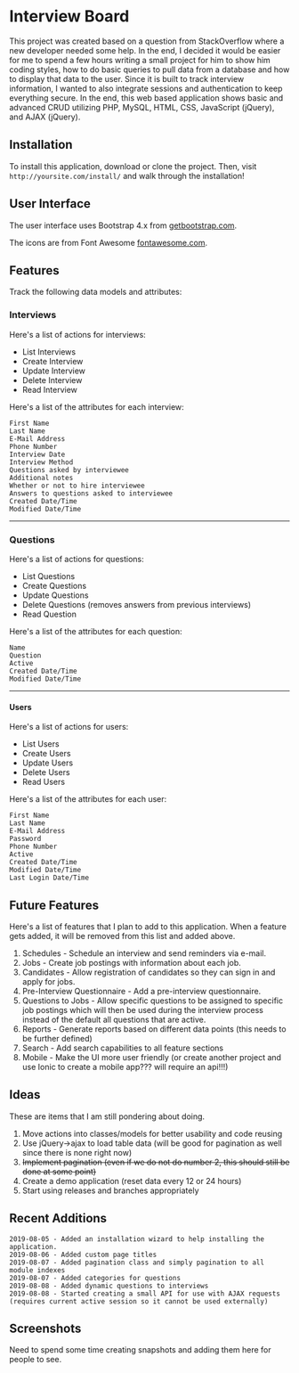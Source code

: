 # Interview Board

This project was created based on a question from StackOverflow where a new developer needed some help. In the end, I decided it would be easier for me to spend a few hours writing a small project for him to show him coding styles, how to do basic queries to pull data from a database and how to display that data to the user. Since it is built to track interview information, I wanted to also integrate sessions and authentication to keep everything secure. In the end, this web based application shows basic and advanced CRUD utilizing PHP, MySQL, HTML, CSS, JavaScript (jQuery), and AJAX (jQuery).

## Installation

To install this application, download or clone the project. Then, visit `http://yoursite.com/install/` and walk through the installation!

## User Interface

The user interface uses Bootstrap 4.x from [getbootstrap.com](https://getbootstrap.com/).

The icons are from Font Awesome [fontawesome.com](https://fontawesome.com).

## Features

Track the following data models and attributes:

### Interviews

Here's a list of actions for interviews:

 - List Interviews
 - Create Interview
 - Update Interview
 - Delete Interview
 - Read Interview

Here's a list of the attributes for each interview:

```
First Name
Last Name
E-Mail Address
Phone Number
Interview Date
Interview Method
Questions asked by interviewee
Additional notes
Whether or not to hire interviewee
Answers to questions asked to interviewee
Created Date/Time
Modified Date/Time
```

-----

### Questions

Here's a list of actions for questions:

 - List Questions
 - Create Questions
 - Update Questions
 - Delete Questions (removes answers from previous interviews)
 - Read Question

Here's a list of the attributes for each question:

```
Name
Question
Active
Created Date/Time
Modified Date/Time
```

-----

#### Users

Here's a list of actions for users:

 - List Users
 - Create Users
 - Update Users
 - Delete Users
 - Read Users

Here's a list of the attributes for each user:

```
First Name
Last Name
E-Mail Address
Password
Phone Number
Active
Created Date/Time
Modified Date/Time
Last Login Date/Time
```

## Future Features

Here's a list of features that I plan to add to this application. When a feature gets added, it will be removed from this list and added above.

1) Schedules - Schedule an interview and send reminders via e-mail.
2) Jobs - Create job postings with information about each job.
3) Candidates - Allow registration of candidates so they can sign in and apply for jobs.
4) Pre-Interview Questionnaire - Add a pre-interview questionnaire.
5) Questions to Jobs - Allow specific questions to be assigned to specific job postings which will then be used during the interview process instead of the default all questions that are active.
6) Reports - Generate reports based on different data points (this needs to be further defined)
7) Search - Add search capabilities to all feature sections
8) Mobile - Make the UI more user friendly (or create another project and use Ionic to create a mobile app??? will require an api!!!)

## Ideas

These are items that I am still pondering about doing.

1) Move actions into classes/models for better usability and code reusing
2) Use jQuery->ajax to load table data (will be good for pagination as well since there is none right now)
3) ~~Implement pagination (even if we do not do number 2, this should still be done at some point)~~
4) Create a demo application (reset data every 12 or 24 hours)
5) Start using releases and branches appropriately

## Recent Additions

```
2019-08-05 - Added an installation wizard to help installing the application.
2019-08-06 - Added custom page titles
2019-08-07 - Added pagination class and simply pagination to all module indexes
2019-08-07 - Added categories for questions
2019-08-08 - Added dynamic questions to interviews
2019-08-08 - Started creating a small API for use with AJAX requests (requires current active session so it cannot be used externally)
```

## Screenshots

Need to spend some time creating snapshots and adding them here for people to see.
